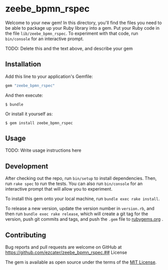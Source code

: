 # zeebe_bpmn_rspec

Welcome to your new gem! In this directory, you'll find the files you need to be
able to package up your Ruby library into a gem. Put your Ruby code in the file
`lib/zeebe_bpmn_rspec`. To experiment with that code, run 
`bin/console` for an interactive prompt.

TODO: Delete this and the text above, and describe your gem

## Installation

Add this line to your application's Gemfile:

```ruby
gem "zeebe_bpmn_rspec"
```

And then execute:

    $ bundle

Or install it yourself as:

    $ gem install zeebe_bpmn_rspec

## Usage

TODO: Write usage instructions here

## Development

After checking out the repo, run `bin/setup` to install dependencies. Then,
run `rake spec` to run the tests. You can also run `bin/console` for an
interactive prompt that will allow you to experiment.

To install this gem onto your local machine, run `bundle exec rake install`. 

To release a new version, update the version number in `version.rb`, and then
run `bundle exec rake release`, which will create a git tag for the version,
push git commits and tags, and push the `.gem` file to
[rubygems.org](https://rubygems.org)
.

## Contributing

Bug reports and pull requests are welcome on GitHub at
https://github.com/ezcater/zeebe_bpmn_rspec.## License

The gem is available as open source under the terms of the
[MIT License](http://opensource.org/licenses/MIT).

